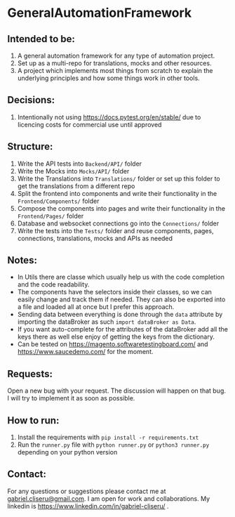 # GeneralAutomationFramework

## Intended to be:
1) A general automation framework for any type of automation project.
2) Set up as a multi-repo for translations, mocks and other resources.
3) A project which implements most things from scratch to explain the underlying principles and how some things work in other tools.

## Decisions:
1) Intentionally not using https://docs.pytest.org/en/stable/ due to licencing costs for commercial use until approved

## Structure:
1) Write the API tests into `Backend/API/` folder
2) Write the Mocks into `Mocks/API/` folder
3) Write the Translations into `Translations/` folder or set up this folder to get the translations from a different repo
4) Split the frontend into components and write their functionality in the `Frontend/Components/` folder
5) Compose the components into pages and write their functionality in the `Frontend/Pages/` folder
6) Database and websocket connections go into the `Connections/` folder
7) Write the tests into the `Tests/` folder and reuse components, pages, connections, translations, mocks and APIs as needed

## Notes:
- In Utils there are classe which usually help us with the code completion and the code readability.
- The components have the selectors inside their classes, so we can easily change and track them if needed. They can also be exported into a file and loaded all at once but I prefer this approach.
- Sending data between everything is done through the `data` attribute by importing the dataBroker as such `import dataBroker as Data`.
- If you want auto-complete for the attributes of the dataBroker add all the keys there as well else enjoy of getting the keys from the dictionary.
- Can be tested on https://magento.softwaretestingboard.com/ and https://www.saucedemo.com/ for the moment.

## Requests:
Open a new bug with your request. The discussion will happen on that bug. I will try to implement it as soon as possible.

## How to run:
1) Install the requirements with `pip install -r requirements.txt`
2) Run the `runner.py` file with `python runner.py` or `python3 runner.py` depending on your python version

## Contact:
For any questions or suggestions please contact me at [gabriel.cliseru@gmail.com](mailto:gabriel.cliseru@gmail.com?subject=[GitHub]%20General%20Automation%20Framework). 
I am open for work and collaborations. My linkedin is https://www.linkedin.com/in/gabriel-cliseru/ .